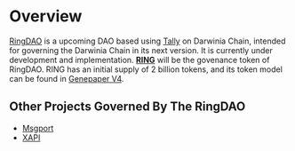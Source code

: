 # Overview

[RingDAO](https://ringdao.com/) is a upcoming DAO based using [Tally](https://www.tally.xyz/) on Darwinia Chain, intended for governing the Darwinia Chain in its next version. It is currently under development and implementation. [**RING**](https://coinmarketcap.com/currencies/darwinia-network/) will be the govenance token of RingDAO. RING has an initial supply of 2 billion tokens, and its token model can be found in [Genepaper V4](https://darwinia.network/Genepaper_v4.pdf).

## Other Projects Governed By The RingDAO

* [Msgport](https://docs.msgport.xyz/) 
* [XAPI](https://github.com/xapi-box)